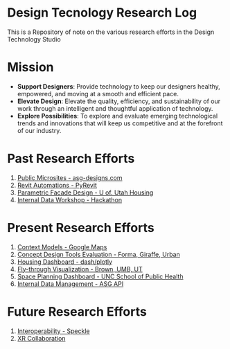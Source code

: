 # Design Tecnology Research Log
This is a Repository of note on the various research efforts in the Design Technology Studio

# Mission

-	**Support Designers**: Provide technology to keep our designers healthy, empowered, and moving at a smooth and efficient pace.
-	**Elevate Design**: Elevate the quality, efficiency, and sustainability of our work through an intelligent and thoughtful application of technology.
-	**Explore Possibilities**: To explore and evaluate emerging technological trends and innovations that will keep us competitive and at the forefront of our industry.

# Past Research Efforts
1. [Public Microsites - asg-designs.com](/Microsites.md)
1. [Revit Automations - PyRevit](/RevitAutomations.md)
1. [Parametric Facade Design - U of. Utah Housing](/ParametricDesign.md)
1. [Internal Data Workshop - Hackathon](/DataWorkshop.md)

# Present Research Efforts
1. [Context Models - Google Maps](/ContextModels.md)
1. [Concept Design Tools Evaluation - Forma, Giraffe, Urban](/ConceptDesignEval.md)
1. [Housing Dashboard - dash/plotly](/HousingDashboard.md)
1. [Fly-through Visualization - Brown, UMB, UT](/AerialVisualizations.md)
1. [Space Planning Dashboard - UNC School of Public Health](/SpacePlanningDashboard.md)
1. [Internal Data Management - ASG API](/DataConnectorAPI.md)

# Future Research Efforts
1. [Interoperability - Speckle](/Interoperability.md)
1. [XR Collaboration](/XRCollaboration.md)